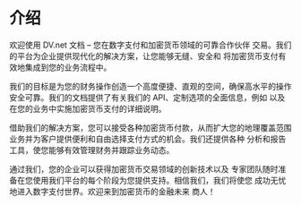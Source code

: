# 介绍

欢迎使用 DV.net 文档 – 您在数字支付和加密货币领域的可靠合作伙伴
交易。我们的平台为企业提供现代化的解决方案，让您能够无缝、安全和
将加密货币支付有效地集成到您的业务流程中。

我们的目标是为您的财务操作创造一个高度便捷、直观的空间，确保高水平的操作
安全可靠。我们的文档提供了有关我们的 API、定制选项的全面信息，例如
以及在您的业务中实施加密货币支付的详细说明。

借助我们的解决方案，您可以接受各种加密货币付款，从而扩大您的地理覆盖范围
业务并为客户提供便利和自由选择支付方式的机会。我们还提供各种
分析和报告工具，使您能够有效管理财务并跟踪业务动态。

通过我们，您的企业可以获得加密货币交易领域的创新技术以及
专家团队随时准备在您使用我们平台的每个阶段为您提供支持。相信我们，我们将使您
成功无忧地进入数字支付世界。欢迎来到加密货币的金融未来
商人！
